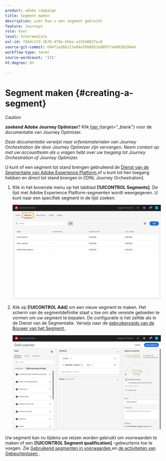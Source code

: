 ```yaml
---
product: adobe campaign
title: Segment maken
description: Leer hoe u een segment gebruikt
feature: Journeys
role: User
level: Intermediate
exl-id: f84dc133-3b70-479e-b5be-a155d892fec0
source-git-commit: 69471a36b113e04a7bb0953a90977ad4020299e4
workflow-type: tm+mt
source-wordcount: '171'
ht-degree: 8%

---
```


# Segment maken {#creating-a-segment}


>[!CAUTION]
>
>**zoekend Adobe Journey Optimizer**? Klik [ hier ](https://experienceleague.adobe.com/en/docs/journey-optimizer/using/ajo-home){target="_blank"} voor de documentatie van Journey Optimizer.
>
>
>_Deze documentatie verwijst naar erfenismaterialen van Journey Orchestration die door Journey Optimizer zijn vervangen. Neem contact op met uw accountteam als u vragen hebt over uw toegang tot Journey Orchestration of Journey Optimizer._


U kunt of een segment tot stand brengen gebruikend de [ Dienst van de Segmentatie van Adobe Experience Platform ](https://experienceleague.adobe.com/docs/experience-platform/segmentation/home.html) of u kunt tot hen toegang hebben en direct tot stand brengen in [!DNL Journey Orchestration].

1. Klik in het bovenste menu op het tabblad **[!UICONTROL Segments]**. De lijst met Adobe Experience Platform-segmenten wordt weergegeven. U kunt naar een specifiek segment in de lijst zoeken.

   ![](../assets/segment1.png)

1. Klik op **[!UICONTROL Add]** om een nieuw segment te maken. Het scherm van de segmentdefinitie staat u toe om alle vereiste gebieden te vormen om uw segment te bepalen. De configuratie is het zelfde als in de Dienst van de Segmentatie. Verwijs naar de [ gebruikersgids van de Bouwer van het Segment ](https://experienceleague.adobe.com/docs/experience-platform/segmentation/ui/overview.html).

   ![](../assets/segment2.png)

Uw segment kan nu tijdens uw reizen worden gebruikt om voorwaarden te maken of een **[!UICONTROL Segment qualification]** -gebeurtenis toe te voegen. Zie [ Gebruikend segmenten in voorwaarden ](../segment/using-a-segment.md) en [ de activiteiten van Gebeurtenissen ](../building-journeys/segment-qualification-events.md).
